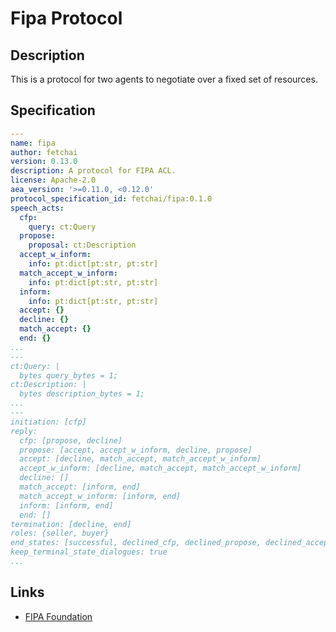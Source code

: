 # Fipa Protocol

## Description

This is a protocol for two agents to negotiate over a fixed set of resources.

## Specification

```yaml
---
name: fipa
author: fetchai
version: 0.13.0
description: A protocol for FIPA ACL.
license: Apache-2.0
aea_version: '>=0.11.0, <0.12.0'
protocol_specification_id: fetchai/fipa:0.1.0
speech_acts:
  cfp:
    query: ct:Query
  propose:
    proposal: ct:Description
  accept_w_inform:
    info: pt:dict[pt:str, pt:str]
  match_accept_w_inform:
    info: pt:dict[pt:str, pt:str]
  inform:
    info: pt:dict[pt:str, pt:str]
  accept: {}
  decline: {}
  match_accept: {}
  end: {}
...
---
ct:Query: |
  bytes query_bytes = 1;
ct:Description: |
  bytes description_bytes = 1;
...
---
initiation: [cfp]
reply:
  cfp: [propose, decline]
  propose: [accept, accept_w_inform, decline, propose]
  accept: [decline, match_accept, match_accept_w_inform]
  accept_w_inform: [decline, match_accept, match_accept_w_inform]
  decline: []
  match_accept: [inform, end]
  match_accept_w_inform: [inform, end]
  inform: [inform, end]
  end: []
termination: [decline, end]
roles: {seller, buyer}
end_states: [successful, declined_cfp, declined_propose, declined_accept]
keep_terminal_state_dialogues: true
...
```

## Links

* <a href="http://www.fipa.org" target="_blank">FIPA Foundation</a>
